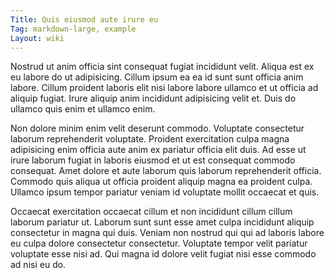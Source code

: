 ```yaml
---
Title: Quis eiusmod aute irure eu
Tag: markdown-large, example
Layout: wiki
---
```

Nostrud ut anim officia sint consequat fugiat incididunt velit. Aliqua est ex eu labore do ut adipisicing. Cillum ipsum ea ea id sunt sunt officia anim labore. Cillum proident laboris elit nisi labore labore ullamco et ut officia ad aliquip fugiat. Irure aliquip anim incididunt adipisicing velit et. Duis do ullamco quis enim et ullamco enim.

Non dolore minim enim velit deserunt commodo. Voluptate consectetur laborum reprehenderit voluptate. Proident exercitation culpa magna adipisicing enim officia aute anim ex pariatur officia elit duis. Ad esse ut irure laborum fugiat in laboris eiusmod et ut est consequat commodo consequat. Amet dolore et aute laborum quis laborum reprehenderit officia. Commodo quis aliqua ut officia proident aliquip magna ea proident culpa. Ullamco ipsum tempor pariatur veniam id voluptate mollit occaecat et quis.

Occaecat exercitation occaecat cillum et non incididunt cillum cillum laborum pariatur ut. Laborum sunt sunt esse amet culpa incididunt aliquip consectetur in magna qui duis. Veniam non nostrud qui qui ad laboris labore eu culpa dolore consectetur consectetur. Voluptate tempor velit pariatur voluptate esse nisi ad. Qui magna id dolore velit fugiat nisi esse commodo ad nisi eu do.